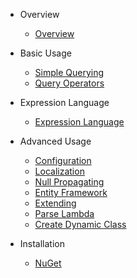- Overview
  - [Overview](overview/overview.md)

- Basic Usage
  - [Simple Querying](basic/simple-query.md)
  - [Query Operators](basic/query-operators.md)

- Expression Language
  - [Expression Language](advanced/expression-language.md)

- Advanced Usage
  - [Configuration](advanced/configuration.md)
  - [Localization](advanced/localization.md)
  - [Null Propagating](advanced/null-propagation.md)
  - [Entity Framework](advanced/entity-framework.md)
  - [Extending](advanced/extending.md)
  - [Parse Lambda](advanced/parse-lambda.md)
  - [Create Dynamic Class](advanced/create-dynamic-class.md)

- Installation
  - [NuGet](installation/nuget.md)
